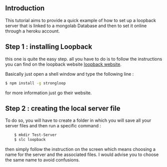
## Introduction 

This tutorial aims to provide a quick example of how to set up a loopback server that is linked to a mongolab Database and then to set it online through a heroku account.

## Step 1 : installing Loopback

this one is quite the easy step. all you have to do is to follow the instructions you can find on the loopback website [loopback website](http://loopback.io/ "Loopback"). 

Basically just open a shell window and type the following line : 

```bash 
$ npm install -g strongloop  
```

for more information just go their website. 

## Step 2 : creating the local server file

To do so, you will have to create a folder in which you will save all your server files and then run a specific command : 

``` bash
	$ mkdir Test-Server
	$ slc loopback 
```

then simply follow the instruction on the screen which means choosing a name for the server and the associated files. I would advise you to choose the same name to avoid confusions. 


